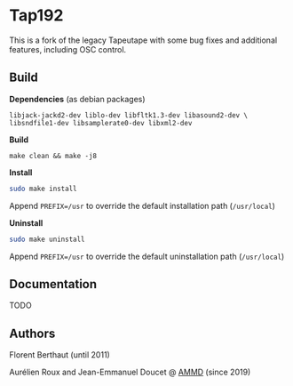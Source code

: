 # Tap192

This is a fork of the legacy Tapeutape with some bug fixes and additional features, including OSC control.

## Build

**Dependencies** (as debian packages)
```
libjack-jackd2-dev liblo-dev libfltk1.3-dev libasound2-dev \
libsndfile1-dev libsamplerate0-dev libxml2-dev
```

**Build**
```
make clean && make -j8
```

**Install**

```bash
sudo make install
```

Append `PREFIX=/usr` to override the default installation path (`/usr/local`)

**Uninstall**

```bash
sudo make uninstall
```

Append `PREFIX=/usr` to override the default uninstallation path (`/usr/local`)

## Documentation

TODO

## Authors

Florent Berthaut (until 2011)

Aurélien Roux and Jean-Emmanuel Doucet @ [AMMD](https://ammd.net) (since 2019)
